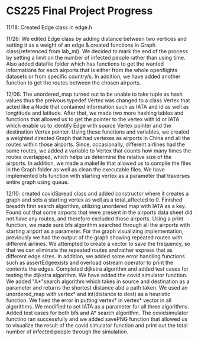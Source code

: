 # CS225 Final Project Progress
11/18: Created Edge class in edge.h

11/26: We edited Edge class by adding distance between two vertices and setting it as a weight of an edge & created functions in Graph class(referenced from lab_ml). We decided to mark the end of the process by setting a limit on the number of infected people rather than using time. Also added datafile folder which has functions to get the wanted informations for each airports that is either from the whole openflights datasets or from specific country/s. In addition, we have added another function to get the routes between the chosen airports. 

12/06: The unordered_map turned out to be unable to take tuple as hash values thus the preivous typedef Vertex was changed to a class Vertex that acted like a Node that contained information such as IATA and id as well as longtitude and latitude. After that, we made two more hashing tables and functions that allowed us to get the pointer to the vertex with id or IATA which enable us to identify Edge with source Vertex pointer and the destination Vertex pointer. Using these functions and variables, we created a weighted directed Graph that had vertexes as airports in China and all the routes within those airports. Since, occasionally, different airlines had the same routes, we added a variable to Vertex that counts how many times the routes overlapped, which helps us determine the relative size of the airports. In addition, we made a makefile that allowed us to complie the files in the Graph folder as well as clean the executable files. We have implemented bfs function with starting vertex as a parameter that traverses entire graph using queue. 

12/10: created covidSpread class and added constructor where it creates a graph and sets a starting vertex as well as a total_affected to 0. Finished breadth first search algorithm, utilizing unordered map with IATA as a key. Found out that some airports that were present in the airports data sheet did not have any routes, and therefore excluded those airports. Using a print function, we made sure bfs algorithm searched through all the airports with starting airport as a parameter. For the graph visualizing implementation, previously we had the output of the graph showing repeated routes with different airlines. We attempted to create a vector to save the frequency, so that we can eliminate the repeated routes and rather express that as different edge sizes. In addition, we added some error handling functions such as assertEdgeexists and overload ostream operator to print the contents the edges. Completed dijkstra algorithm and added test cases for testing the dijkstra algorithm. We have added the covid simulator function. We added "A*"search algorithm which takes in source and destination as a parameter and returns the shortest distance abd a path taken. We used an unordered_map with vertex* and int(distance to dest) as a heuristic function.  We fixed the error in putting vertex* in vertex* vector in all algorithms. We modified to set IATA as a parameter for all three algorithms. Added test cases for both bfs and A* search algorithm. The covidsimulator functino ran successfully and we added savePNG function that allowed us to visualize the result of the covid simulator function and print out the total number of infected people through the simulation.